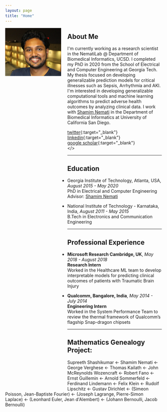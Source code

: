 ```yaml
---
layout: page 
title: "Home"
---
```


<div style="float:left;margin:0 20px 1000px 0">
   <img align="left" src="assets/supreeth_pic2_crop.jpeg" width="180">
</div>

## About Me
I'm currently working as a research scientist in the NematiLab @ Department of Biomedical Informatics, UCSD. I completed my PhD in 2020 from the School of Electrical and Computer Engineering at Georgia Tech. My thesis focused on developing generalizable prediction models for critical illnesses such as Sepsis, Arrhythmia and AKI. I'm interested in developing generalizable computational tools and machine learning algorithms to predict adverse health outcomes by analyzing clinical data. I work with [Shamim Nemati](http://nematilab.info/people/shamim/index.html)  in the Department of Biomedical Informatics at University of California San Diego.

<i class='fa fa-twitter fa-fw'></i>  [twitter](https://twitter.com/spshash){:target="_blank"} <br>
<i class='fa fa-linkedin fa-fw'></i> [linkedin](https://www.linkedin.com/in/sprajwal/){:target="_blank"} <br>
<i class='fa fa-graduation-cap fa-fw'></i>  [google scholar](https://scholar.google.com/citations?user=BPT-V4AAAAAJ&hl=en){:target="_blank"} <br>
<i class='fa fa-envelope fa-fw'></i> <a id="email"></> <br> 

<script>
<!--
var email_address = "spshashikumar" + "@" + "health.ucsd";
email_address += ".edu";
$("#email").attr("href", "mailto:" + email_address).html("email");
//-->
</script>

---
## Education

+ Georgia Institute of Technology, Atlanta, USA, *August 2015 - May 2020*  
  PhD in Electrical and Computer Engineering  
  Advisor: [Shamim Nemati](http://nematilab.info/people/shamim/index.html)

+ National Institute of Technology - Karnataka, India, *August 2011 - May 2015*  
  B.Tech in Electronics and Communication Engineering

---
## Professional Experience

+ **Microsoft Research Cambridge, UK**, *May 2018 - August 2018*  
  **Research Intern**  
  Worked in the Healthcare ML team to develop interpretable models for predicting clinical outcomes of patients with Traumatic Brain Injury  

+ **Qualcomm, Bangalore, India**, *May 2014 - July 2014*  
  **Engineering Intern**  
  Worked in the System Performance Team to review the thermal framework of Qualcomm’s flagship Snap-dragon chipsets

---
## Mathematics Genealogy Project:
Supreeth Shashikumar ← Shamim Nemati ← George Verghese ← Thomas Kailath ← John McReynolds Wozencraft ← Robert Fano ← Ernst Guillemin ← Arnold Sommerfeld ← Ferdinand Lindemann ← Felix Klein ← Rudolf Lipschitz ← Gustav Dirichlet ← (Simeon Poisson, Jean-Baptiste Fourier) ← (Joseph Lagrange, Pierre-Simon Laplace) ← (Leonhard Euler, Jean d'Alembert) ← (Johann Bernoulli, Jacob Bernoulli)      
